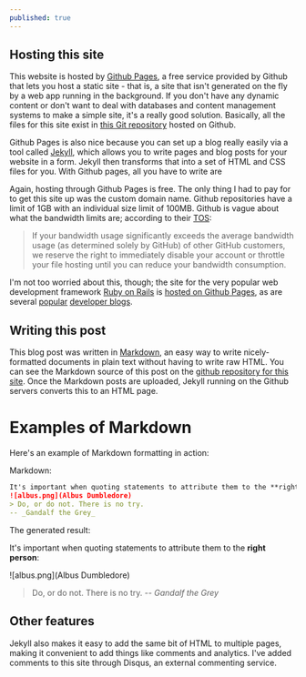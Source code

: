 ```yaml
---
published: true
---
```


## Hosting this site
This website is hosted by [Github Pages](https://pages.github.com/), a free service provided by Github that lets you host a static site - that is, a site that isn't generated on the fly by a web app running in the background. If you don't have any dynamic content or don't want to deal with databases and content management systems to make a simple site, it's a really good solution. Basically, all the files for this site exist in [this Git repository](https://github.com/cxiao/cxiao.github.io) hosted on Github.

Github Pages is also nice because you can set up a blog really easily via a tool called [Jekyll](http://jekyllrb.com/), which allows you to write pages and blog posts for your website in a form. Jekyll then transforms that into a set of HTML and CSS files for you. With Github pages, all you have to write are 

Again, hosting through Github Pages is free. The only thing I had to pay for to get this site up was the custom domain name. Github repositories have a limit of 1GB with an individual size limit of 100MB. Github is vague about what the bandwidth limits are; according to their [TOS](https://help.github.com/articles/github-terms-of-service#g-general-conditions):

> If your bandwidth usage significantly exceeds the average bandwidth usage (as determined solely by GitHub) of other GitHub customers, we reserve the right to immediately disable your account or throttle your file hosting until you can reduce your bandwidth consumption.

I'm not too worried about this, though; the site for the very popular web development framework [Ruby on Rails](http://rubyonrails.org/) is [hosted on Github Pages](https://github.com/rails/rails.github.com), as are several [popular](http://www.jacklmoore.com/) [developer blogs](http://bost.ocks.org/mike/).

## Writing this post
This blog post was written in [Markdown](http://daringfireball.net/projects/markdown/), an easy way to write nicely-formatted documents in plain text without having to write raw HTML. You can see the Markdown source of this post on the [github repository for this site](https://github.com/cxiao/cxiao.github.io/tree/master/_posts). Once the Markdown posts are uploaded, Jekyll running on the Github servers converts this to an HTML page.

# Examples of Markdown
Here's an example of Markdown formatting in action:

Markdown:
```markdown
It's important when quoting statements to attribute them to the **right person**:
![albus.png](Albus Dumbledore)
> Do, or do not. There is no try.
-- _Gandalf the Grey_
```

The generated result:

It's important when quoting statements to attribute them to the **right person**:

![albus.png](Albus Dumbledore)

> Do, or do not. There is no try.
-- _Gandalf the Grey_

## Other features

Jekyll also makes it easy to add the same bit of HTML to multiple pages, making it convenient to add things like comments and analytics. I've added comments to this site through Disqus, an external commenting service.
